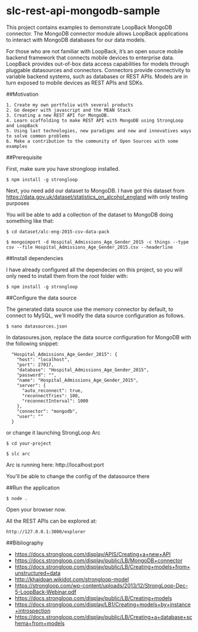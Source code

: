 # slc-rest-api-mongodb-sample

This project contains examples to demonstrate LoopBack MongoDB connector. The MongoDB connector module allows LoopBack applications to interact with MongoDB databases for our data models.

For those who are not familiar with LoopBack, it’s an open source mobile backend framework that connects mobile devices to enterprise data. LoopBack provides out-of-box data access capabilities for models through pluggable datasources and connectors. Connectors provide connectivity to variable backend systems, such as databases or REST APIs. Models are in turn exposed to mobile devices as REST APIs and SDKs.

##Motivation

    1. Create my own portfolio with several products
    2. Go deeper with javascript and the MEAN Stack
    3. Creating a new REST API for MongoDB.
    4. Learn scaffolding to make REST API with MongoDB using StrongLoop and LoopBack
    5. Using last technologies, new paradigms and new and innovatives ways to solve common problems
    6. Make a contribution to the community of Open Sources with some examples


##Prerequisite

First, make sure you have strongloop installed.

```
$ npm install -g strongloop
```

Next, you need add our dataset to MongoDB. I have got this dataset from https://data.gov.uk/dataset/statistics_on_alcohol_england
with only testing purposes


You will be able to add a collection of the dataset to MongoDB doing something like that:

```
$ cd dataset/alc-eng-2015-csv-data-pack
```
```
$ mongoimport -d Hospital_Admissions_Age_Gender_2015 -c things --type csv --file Hospital_Admissions_Age_Gender_2015.csv --headerline
```

##Install dependencies

I have already configured all the dependecies on this project, so you will only need to install them from the root folder with:

```
$ npm install -g strongloop
```

##Configure the data source

The generated data source use the memory connector by default, to connect to MySQL, we'll modify the data source configuration as follows.

```
$ nano datasources.json
```

In datasoures.json, replace the data source configuration for MongoDB with the following snippet:

```
  "Hospital_Admissions_Age_Gender_2015": {
    "host": "localhost",
    "port": 27017,
    "database": "Hospital_Admissions_Age_Gender_2015",
    "password": "",
    "name": "Hospital_Admissions_Age_Gender_2015",
    "server": {
      "auto_reconnect": true,
      "reconnectTries": 100,
      "reconnectInterval": 1000
    },
    "connector": "mongodb",
    "user": ""
  }
```

or change it launching StrongLoop Arc

```
$ cd your-project
```
```
$ slc arc
```

Arc is running here: http://localhost:port

You'll be able to change the config of the datasource there

##Run the application

```
$ node .
```

Open your browser now.

All the REST APIs can be explored at:

```
http://127.0.0.1:3000/explorer
```

##Bibliography

* https://docs.strongloop.com/display/APIS/Creating+a+new+API
* https://docs.strongloop.com/display/public/LB/MongoDB+connector
* https://docs.strongloop.com/display/public/LB/Creating+models+from+unstructured+data
* http://khaidoan.wikidot.com/strongloop-model
* https://strongloop.com/wp-content/uploads/2013/12/StrongLoop-Dec-5-LoopBack-Webinar.pdf
* https://docs.strongloop.com/display/public/LB/Creating+models
* https://docs.strongloop.com/display/LB1/Creating+models+by+instance+introspection
* https://docs.strongloop.com/display/public/LB/Creating+a+database+schema+from+models
